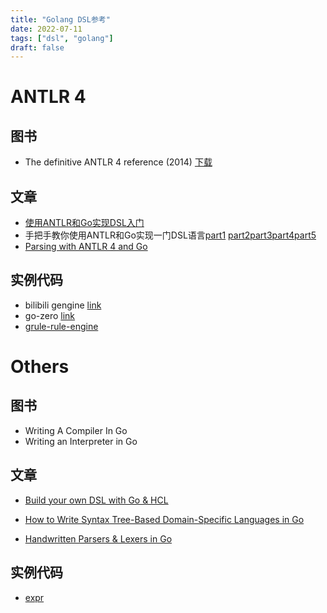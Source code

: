 ```yaml
---
title: "Golang DSL参考"
date: 2022-07-11
tags: ["dsl", "golang"]
draft: false
---
```

#  ANTLR 4
## 图书

+ The definitive ANTLR 4 reference (2014) [下载](https://libgen.czyt.tech/book/index.php?md5=6C0EB707351F336CA286F2F7E39274AC)

## 文章
+ [使用ANTLR和Go实现DSL入门](https://tonybai.com/2022/05/10/introduction-of-implement-dsl-using-antlr-and-go/)
+ 手把手教你使用ANTLR和Go实现一门DSL语言[part1](https://tonybai.com/2022/05/24/an-example-of-implement-dsl-using-antlr-and-go-part1/) [part2](https://tonybai.com/2022/05/25/an-example-of-implement-dsl-using-antlr-and-go-part2/)[part3](https://tonybai.com/2022/05/27/an-example-of-implement-dsl-using-antlr-and-go-part3/)[part4](https://tonybai.com/2022/05/28/an-example-of-implement-dsl-using-antlr-and-go-part4/)[part5](https://tonybai.com/2022/05/30/an-example-of-implement-dsl-using-antlr-and-go-part5/)
+ [Parsing with ANTLR 4 and Go](https://blog.gopheracademy.com/advent-2017/parsing-with-antlr4-and-go/)

## 实例代码
+ bilibili gengine [link](https://github.com/bilibili/gengine/blob/main/internal/iantlr)
+ go-zero [link](https://github.com/zeromicro/go-zero/tree/master/tools/goctl/api/parser)
+ [grule-rule-engine](https://github.com/hyperjumptech/grule-rule-engine)

# Others

## 图书

+ Writing A Compiler In Go
+ Writing an Interpreter in Go



## 文章
+ [Build your own DSL with Go & HCL](https://blog.devgenius.io/build-your-own-dsl-with-go-hcl-602c92ce24c0)

+ [How to Write Syntax Tree-Based Domain-Specific Languages in Go](https://betterprogramming.pub/how-to-write-syntax-tree-based-domain-specific-languages-in-go-b15537f0d2f3)

+ [Handwritten Parsers & Lexers in Go](https://blog.gopheracademy.com/advent-2014/parsers-lexers/)

## 实例代码
+ [expr](https://github.com/antonmedv/expr)